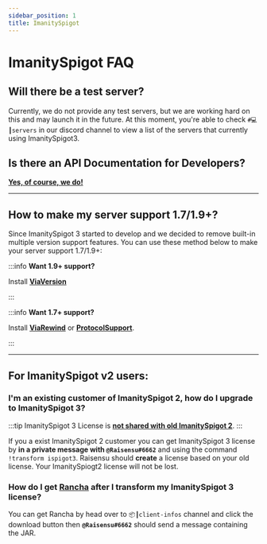 ```yaml
---
sidebar_position: 1
title: ImanitySpigot
---
```


# ImanitySpigot FAQ

## Will there be a test server?

Currently, we do not provide any test servers, but we are working hard on this and may launch it in the future.
At this moment, you're able to check `#💻┃servers` in our discord channel to view a list of the servers that currently
using ImanitySpigot3.

## Is there an API Documentation for Developers?

[**Yes, of course, we do!**](/imanityspigot/api/api-overview "Developer API")

---

## How to make my server support 1.7/1.9+?

Since ImanitySpigot 3 started to develop and we decided to remove built-in multiple version support features. You
can use these method below to make your server support 1.7/1.9+:

:::info **Want 1.9+ support?**

Install **[ViaVersion](https://www.spigotmc.org/resources/viaversion.19254/ "ViaVersion - allowing 1.9.x players and above to connect")**

:::

:::info **Want 1.7+ support?**

Install **[ViaRewind](https://www.spigotmc.org/resources/viarewind.52109/ "ViaRewind - allowing 1.7.x and 1.8.x players to connect")**
or **[ProtocolSupport](https://protocol.support/old/)**.

:::

---

## For ImanitySpigot v2 users:

### I'm an existing customer of ImanitySpigot 2, how do I upgrade to ImanitySpigot 3?

:::tip
ImanitySpigot 3 License is <u>**not shared with old ImanitySpigot 2**</u>.
:::

If you a exist ImanitySpigot 2 customer you can get ImanitySpigot 3 license by **in a private message
with `@Raisensu#6662`**
and using the command `!transform ispigot3`. Raisensu should **create** a license based on your old license. Your
ImanitySpiogt2
license will not be lost.

### How do I get [Rancha](rancha#what-is-rancha) after I transform my ImanitySpigot 3 license?

You can get Rancha by head over to `📦┃client-infos` channel and click the download button then **`@Raisensu#6662`**
should send a message containing the JAR.

